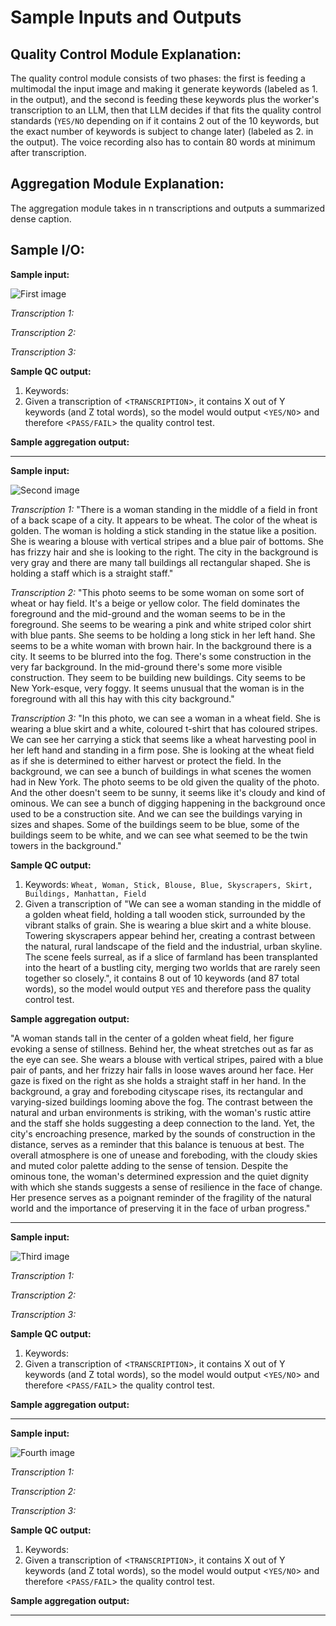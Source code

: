 # Sample Inputs and Outputs 
## Quality Control Module Explanation:
The quality control module consists of two phases: the first is feeding a multimodal the input image and making it generate keywords (labeled as 1. in the output), and the second is feeding these keywords plus the worker's transcription to an LLM, then that LLM decides if that fits the quality control standards (`YES/NO` depending on if it contains 2 out of the 10 keywords, but the exact number of keywords is subject to change later) (labeled as 2. in the output). The voice recording also has to contain 80 words at minimum after transcription.

## Aggregation Module Explanation:
The aggregation module takes in n transcriptions and outputs a summarized dense caption.


## Sample I/O:
**Sample input:**

![First image](./image1.jpeg)

*Transcription 1:* 

*Transcription 2:* 

*Transcription 3:* 

**Sample QC output:**
1. Keywords:
2. Given a transcription of <`TRANSCRIPTION`>, it contains X out of Y keywords (and Z total words), so the model would output <`YES/NO`> and therefore <`PASS/FAIL`> the quality control test.

**Sample aggregation output:**

---
**Sample input:**

![Second image](./image2.jpg)

*Transcription 1:* "There is a woman standing in the middle of a field in front of a back scape of a city. It appears to be wheat. The color of the wheat is golden. The woman is holding a stick standing in the statue like a position. She is wearing a blouse with vertical stripes and a blue pair of bottoms. She has frizzy hair and she is looking to the right. The city in the background is very gray and there are many tall buildings all rectangular shaped. She is holding a staff which is a straight staff."

*Transcription 2:* "This photo seems to be some woman on some sort of wheat or hay field. It's a beige or yellow color. The field dominates the foreground and the mid-ground and the woman seems to be in the foreground. She seems to be wearing a pink and white striped color shirt with blue pants. She seems to be holding a long stick in her left hand. She seems to be a white woman with brown hair. In the background there is a city. It seems to be blurred into the fog. There's some construction in the very far background. In the mid-ground there's some more visible construction. They seem to be building new buildings. City seems to be New York-esque, very foggy. It seems unusual that the woman is in the foreground with all this hay with this city background."

*Transcription 3:* "In this photo, we can see a woman in a wheat field. She is wearing a blue skirt and a white, coloured t-shirt that has coloured stripes. We can see her carrying a stick that seems like a wheat harvesting pool in her left hand and standing in a firm pose. She is looking at the wheat field as if she is determined to either harvest or protect the field. In the background, we can see a bunch of buildings in what scenes the women had in New York. The photo seems to be old given the quality of the photo. And the other doesn't seem to be sunny, it seems like it's cloudy and kind of ominous. We can see a bunch of digging happening in the background once used to be a construction site. And we can see the buildings varying in sizes and shapes. Some of the buildings seem to be blue, some of the buildings seem to be white, and we can see what seemed to be the twin towers in the background."

**Sample QC output:**
1. Keywords: `Wheat, Woman, Stick, Blouse, Blue, Skyscrapers, Skirt, Buildings, Manhattan, Field`
2. Given a transcription of "We can see a woman standing in the middle of a golden wheat field, holding a tall wooden stick, surrounded by the vibrant stalks of grain. She is wearing a blue skirt and a white blouse. Towering skyscrapers appear behind her, creating a contrast between the natural, rural landscape of the field and the industrial, urban skyline. The scene feels surreal, as if a slice of farmland has been transplanted into the heart of a bustling city, merging two worlds that are rarely seen together so closely.", it contains 8 out of 10 keywords (and 87 total words), so the model would output `YES` and therefore pass the quality control test.

**Sample aggregation output:**

"A woman stands tall in the center of a golden wheat field, her figure evoking a sense of stillness. Behind her, the wheat stretches out as far as the eye can see. She wears a blouse with vertical stripes, paired with a blue pair of pants, and her frizzy hair falls in loose waves around her face. Her gaze is fixed on the right as she holds a straight staff in her hand. In the background, a gray and foreboding cityscape rises, its rectangular and varying-sized buildings looming above the fog. The contrast between the natural and urban environments is striking, with the woman's rustic attire and the staff she holds suggesting a deep connection to the land. Yet, the city's encroaching presence, marked by the sounds of construction in the distance, serves as a reminder that this balance is tenuous at best. The overall atmosphere is one of unease and foreboding, with the cloudy skies and muted color palette adding to the sense of tension. Despite the ominous tone, the woman's determined expression and the quiet dignity with which she stands suggests a sense of resilience in the face of change. Her presence serves as a poignant reminder of the fragility of the natural world and the importance of preserving it in the face of urban progress."


---
**Sample input:**

![Third image](./image3.jpg)

*Transcription 1:* 

*Transcription 2:* 

*Transcription 3:* 

**Sample QC output:**
1. Keywords:
2. Given a transcription of <`TRANSCRIPTION`>, it contains X out of Y keywords (and Z total words), so the model would output <`YES/NO`> and therefore <`PASS/FAIL`> the quality control test.

**Sample aggregation output:**

---
**Sample input:**

![Fourth image](./image4.jpg)

*Transcription 1:* 

*Transcription 2:* 

*Transcription 3:* 

**Sample QC output:**
1. Keywords:
2. Given a transcription of <`TRANSCRIPTION`>, it contains X out of Y keywords (and Z total words), so the model would output <`YES/NO`> and therefore <`PASS/FAIL`> the quality control test.

**Sample aggregation output:**

---

